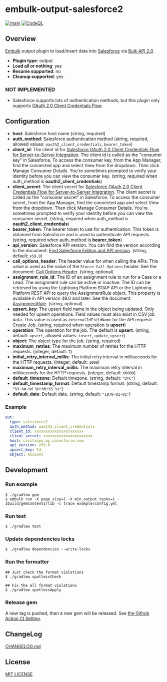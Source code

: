 # embulk-output-salesforce2
[![main](https://github.com/civitaspo/embulk-output-salesforce2/actions/workflows/main.yml/badge.svg)](https://github.com/civitaspo/embulk-output-salesforce2/actions/workflows/main.yml) [![CodeQL](https://github.com/civitaspo/embulk-output-salesforce2/actions/workflows/codeql-analysis.yml/badge.svg)](https://github.com/civitaspo/embulk-output-salesforce2/actions/workflows/codeql-analysis.yml)

## Overview

[Embulk](https://github.com/embulk/embulk/) output plugin to load/insert data into [Salesforce](https://www.salesforce.com/) via [Bulk API 2.0](https://developer.salesforce.com/docs/atlas.en-us.api_asynch.meta/api_asynch/bulk_api_2_0.htm).

* **Plugin type**: output
* **Load all or nothing**: yes
* **Resume supported**: no
* **Cleanup supported**: yes

### NOT IMPLEMENTED

* Salesforce supports lots of authentication methods, but this plugin only supports [OAuth 2.0 Client Credentials Flow](https://help.salesforce.com/s/articleView?id=sf.remoteaccess_oauth_client_credentials_flow.htm).

## Configuration

* **host**: Salesforce host name (string, required)
* **auth_method**: Salesforce authentication method (string, required, allowed values: `oauth2_client_credentials`, `bearer_token`)
* **client_id**: The client id for [Salesforce OAuth 2.0 Client Credentials Flow for Server-to-Server Integration](https://help.salesforce.com/s/articleView?id=sf.remoteaccess_oauth_client_credentials_flow.htm). The client id is called as the "consumer key" in Salesforce. To access the consumer key, from the App Manager, find the connected app and select View from the dropdown. Then click Manage Consumer Details. You're sometimes prompted to verify your identity before you can view the consumer key. (string, required when auth_method is **oauth2_client_credentials**)
* **client_secret**: The client secret for [Salesforce OAuth 2.0 Client Credentials Flow for Server-to-Server Integration](https://help.salesforce.com/s/articleView?id=sf.remoteaccess_oauth_client_credentials_flow.htm). The client secret is called as the "consumer secret" in Salesforce. To access the consumer secret, from the App Manager, find the connected app and select View from the dropdown. Then click Manage Consumer Details. You're sometimes prompted to verify your identity before you can view the consumer secret. (string, required when auth_method is **oauth2_client_credentials**)
* **bearer_token**: The bearer token to use for authentication. This token is obtained from Salesforce and is used to authenticate API requests. (string, required when auth_method is **bearer_token**)
* **api_version**: Salesforce API version. You can find the version according to the document: [Find Salesforce Edition and API version](https://help.salesforce.com/s/articleView?id=000386929&type=1).  (string, default: `v59.0`)
* **call_options_header**: The header value for when calling the APIs. This value is used as the value of the `Sforce-Call-Options` header. See the document: [Call Options Header](https://developer.salesforce.com/docs/atlas.en-us.246.0.api_rest.meta/api_rest/headers_calloptions.htm).  (string, optional)
* **assignment_rule_id**: The ID of an assignment rule to run for a Case or a Lead. The assignment rule can be active or inactive. The ID can be retrieved by using the Lightning Platform SOAP API or the Lightning Platform REST API to query the AssignmentRule object. This property is available in API version 49.0 and later. See the document: [AssignmentRule](https://developer.salesforce.com/docs/atlas.en-us.246.0.object_reference.meta/object_reference/sforce_api_objects_assignmentrule.htm). (string, optional)
* **upsert_key**: The upsert field name in the object being updated. Only needed for upsert operations. Field values must also exist in CSV job data. This value is used as `externalIdFieldName` for the API request: [Create Job](https://developer.salesforce.com/docs/atlas.en-us.api_asynch.meta/api_asynch/create_job.htm). (string, required when operation is **upsert**)
* **operation**: The operation for the job. The default is **upsert**. (string, default: `upsert`, allowed values: `insert`, `update`, `upsert`)
* **object**: The object type for the job. (string, required)
* **maximum_retries**: The maximum number of retries for the HTTP requests. (integer, default: `7`)
* **initial_retry_interval_millis**: The initial retry interval in milliseconds for the HTTP requests. (integer, default: `1000`)
* **maximum_retry_interval_millis**: The maximum retry interval in milliseconds for the HTTP requests. (integer, default: `60000`)
* **default_timezone**: Default timezone. (string, default: `"UTC"`)
* **default_timestamp_format**: Default timestamp format. (string, default: `"%Y-%m-%d %H:%M:%S %z"`)
* **default_date**: Default date. (string, default: `"1970-01-01"`)

### Example

```yaml
out:
  type: salesforce2
  auth_method: oauth2_client_credentials
  client_id: xxxxxxxxxxxxxxxxxxxxxx
  client_secret: xxxxxxxxxxxxxxxxxxxxxx
  host: civitaspo.my.salesforce.com
  api_version: v59.0
  upsert_key: Id
  object: Account
```


## Development

### Run example

```
$ ./gradlew gem
$ embulk run -X page_size=1 -X min_output_tasks=1 -Ibuild/gemContents/lib -l trace example/config.yml
```

### Run test

```
$ ./gradlew test
```

### Update dependencies locks

```shell
$ ./gradlew dependencies --write-locks
```

### Run the formatter

```shell
## Just check the format violations
$ ./gradlew spotlessCheck

## Fix the all format violations
$ ./gradlew spotlessApply
```

### Release gem

A new tag is pushed, then a new gem will be released. See [the Github Action CI Setting](./.github/workflows/main.yml).

## ChangeLog

[CHANGELOG.md](CHANGELOG.md)

## License

[MIT LICENSE](./LICENSE.txt)
